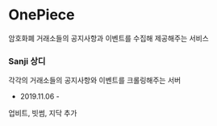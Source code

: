 # OnePiece
암호화폐 거래소들의 공지사항과 이벤트를 수집해 제공해주는 서비스


### Sanji 상디
각각의 거래소들의 공지사항와 이벤트를 크롤링해주는 서버


- 2019.11.06 -

업비트, 빗썸, 지닥 추가
